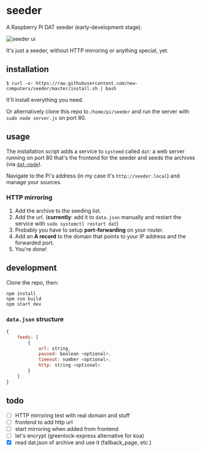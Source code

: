 # seeder
A Raspberry Pi DAT seeder (early-development stage).

![seeder ui](image.png)

It's just a seeder, without HTTP mirroring or anything special, yet.

## installation
```
$ curl -o- https://raw.githubusercontent.com/new-computers/seeder/master/install.sh | bash
```
It'll install everything you need.

Or alternatively clone this repo to `/home/pi/seeder` and run the server with `sudo node server.js` on port 80.

## usage
The installation script adds a service to `systemd` called `dat`: a web server running on port 80 that's the frontend for the seeder and seeds the archives (via [`dat-node`](https://github.com/datproject/dat-node)). 

Navigate to the Pi's address (in my case it's ```http://seeder.local```) and manage your sources.

### HTTP mirroring
1. Add the archive to the seeding list.
2. Add the url. (**currently**: add it to `data.json` manually and restart the service with `sudo systemctl restart dat`)
3. Probably you have to setup **port-forwarding** on your router.
4. Add an **A record** to the domain that points to your IP address and the forwarded port.
5. You're done!

## development

Clone the repo, then:
```
npm install
npm run build
npm start dev
```

### `data.json` structure
```javascript
{
	feeds: [
		{
			url: string,
			paused: boolean <optional>,
			timeout: number <optional>,
			http: string <optional>
		}
	]
}
```

## todo
- [ ] HTTP mirroring test with real domain and stuff
- [ ] frontend to add http url
- [ ] start mirroring when added from frontend
- [ ] let's encrypt (greenlock-express alternative for koa)
- [x] read dat.json of archive and use it (fallback_page, etc.)
